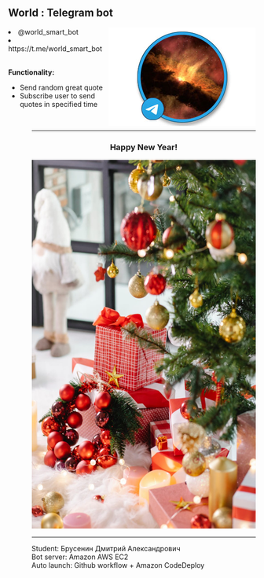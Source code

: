 <h2>World : Telegram bot</h2>
<img src="misc/world_bot_logo.jpeg" align="right" width="300" height="200"/>
<li>@world_smart_bot</li>
<li>https://t.me/world_smart_bot</li>
<br/>

**Functionality:**
<ul>
 <li>Send random great quote</li>
 <li>Subscribe user to send quotes in specified time</li>
<ul>
<br/>
 
<hr/>
<center><h3>Happy New Year!</h3></center> 
<img src="misc/happy_new_year.jpeg" width="500" height="750"/>

 <hr/>
 Student: Брусенин Дмитрий Александрович<br/>
 Bot server: Amazon AWS EC2<br/>
 Auto launch: Github workflow + Amazon CodeDeploy<br/>
